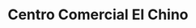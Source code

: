 ---
title: "Centro Comercial El Chino"
url: /jesus-maria/centro-comercial-el-chino/
shop: Allgemein
---